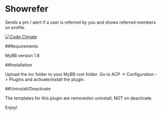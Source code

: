 # Showrefer
Sends a pm / alert if a user is referred by you and shows referred members on profile.

[![Code Climate](https://codeclimate.com/github/leefish/showrefer/badges/gpa.svg)](https://codeclimate.com/github/leefish/showrefer)

##Requirements

MyBB version 1.8

##Installation

Upload the inc folder to your MyBB root folder.
Go to ACP -> Configuration -> Plugins and activate/install the plugin.

##Uninstall/Deactivate

The templates for this plugin are removedon uninstall, NOT on deactivate.

Enjoy!
